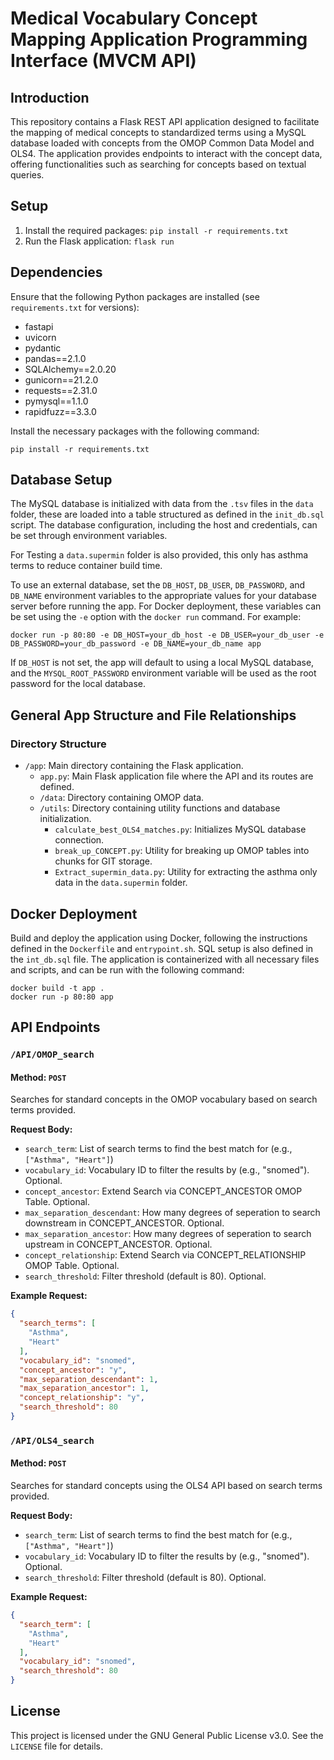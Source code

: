 
# Medical Vocabulary Concept Mapping Application Programming Interface (MVCM API)

## Introduction
 
This repository contains a Flask REST API application designed to facilitate the mapping of medical concepts to standardized terms using a MySQL database loaded with concepts from the OMOP Common Data Model and OLS4. The application provides endpoints to interact with the concept data, offering functionalities such as searching for concepts based on textual queries.

## Setup

1. Install the required packages: `pip install -r requirements.txt`
2. Run the Flask application: `flask run`
 

## Dependencies

Ensure that the following Python packages are installed (see `requirements.txt` for versions):

- fastapi
- uvicorn
- pydantic
- pandas==2.1.0
- SQLAlchemy==2.0.20
- gunicorn==21.2.0
- requests==2.31.0
- pymysql==1.1.0
- rapidfuzz==3.3.0

Install the necessary packages with the following command:
```
pip install -r requirements.txt
```

## Database Setup

The MySQL database is initialized with data from the `.tsv` files in the `data` folder, these are loaded into a table structured as defined in the `init_db.sql` script. The database configuration, including the host and credentials, can be set through environment variables.

For Testing a `data.supermin` folder is also provided, this only has asthma terms to reduce container build time. 


To use an external database, set the `DB_HOST`, `DB_USER`, `DB_PASSWORD`, and `DB_NAME` environment variables to the appropriate values for your database server before running the app. For Docker deployment, these variables can be set using the `-e` option with the `docker run` command. For example:

```
docker run -p 80:80 -e DB_HOST=your_db_host -e DB_USER=your_db_user -e DB_PASSWORD=your_db_password -e DB_NAME=your_db_name app
```

If `DB_HOST` is not set, the app will default to using a local MySQL database, and the `MYSQL_ROOT_PASSWORD` environment variable will be used as the root password for the local database.

## General App Structure and File Relationships

### Directory Structure

- `/app`: Main directory containing the Flask application.
  - `app.py`: Main Flask application file where the API and its routes are defined.
  - `/data`: Directory containing OMOP data.
  - `/utils`: Directory containing utility functions and database initialization.
    - `calculate_best_OLS4_matches.py`: Initializes MySQL database connection.
    - `break_up_CONCEPT.py`: Utility for breaking up OMOP tables into chunks for GIT storage.
    - `Extract_supermin_data.py`: Utility for extracting the asthma only data in the `data.supermin` folder.
    
## Docker Deployment

Build and deploy the application using Docker, following the instructions defined in the `Dockerfile` and `entrypoint.sh`. SQL setup is also defined in the `int_db.sql` file. The application is containerized with all necessary files and scripts, and can be run with the following command:
```
docker build -t app .
docker run -p 80:80 app
```

## API Endpoints

### `/API/OMOP_search`

#### Method: `POST`

Searches for standard concepts in the OMOP vocabulary based on search terms provided.

**Request Body:**

- `search_term`: List of search terms to find the best match for (e.g., `["Asthma", "Heart"]`)
- `vocabulary_id`: Vocabulary ID to filter the results by (e.g., "snomed"). Optional.
- `concept_ancestor`: Extend Search via CONCEPT_ANCESTOR OMOP Table. Optional.
- `max_separation_descendant`: How many degrees of seperation to search downstream in CONCEPT_ANCESTOR. Optional.
- `max_separation_ancestor`: How many degrees of seperation to search upstream in CONCEPT_ANCESTOR. Optional.
- `concept_relationship`: Extend Search via CONCEPT_RELATIONSHIP OMOP Table. Optional.
- `search_threshold`: Filter threshold (default is 80). Optional.

**Example Request:**

```json
{
  "search_terms": [
    "Asthma",
    "Heart"
  ],
  "vocabulary_id": "snomed",
  "concept_ancestor": "y",
  "max_separation_descendant": 1,
  "max_separation_ancestor": 1,
  "concept_relationship": "y",
  "search_threshold": 80
}
```

### `/API/OLS4_search`

#### Method: `POST`

Searches for standard concepts using the OLS4 API based on search terms provided.

**Request Body:**

- `search_term`: List of search terms to find the best match for (e.g., `["Asthma", "Heart"]`)
- `vocabulary_id`: Vocabulary ID to filter the results by (e.g., "snomed"). Optional.
- `search_threshold`: Filter threshold (default is 80). Optional.

**Example Request:**

```json
{
  "search_term": [
    "Asthma", 
    "Heart"
  ],
  "vocabulary_id": "snomed",
  "search_threshold": 80
}
```

## License

This project is licensed under the GNU General Public License v3.0. See the `LICENSE` file for details.
